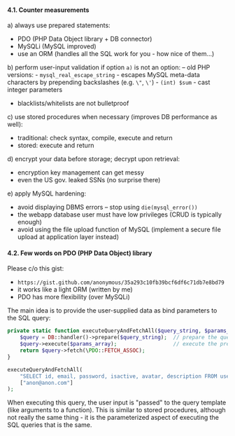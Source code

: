 #### 4.1. Counter measurements

a) always use prepared statements:
   - PDO (PHP Data Object library + DB connector)
   - MySQLi (MySQL improved)
   - use an ORM (handles all the SQL work for you - how nice of them...)

b) perform user-input validation if option `a)` is not an option:
   – old PHP versions:
     - `mysql_real_escape_string` - escapes MySQL meta-data characters by prepending backslashes (e.g. `\"`, `\'`)
     - `(int) $sum` - cast integer parameters
   - blacklists/whitelists are not bulletproof

c) use stored procedures when necessary (improves DB performance as well):
   - traditional: check syntax, compile, execute and return
   - stored: execute and return

d) encrypt your data before storage; decrypt upon retrieval:
   - encryption key management can get messy
   - even the US gov. leaked SSNs (no surprise there)

e) apply MySQL hardening:
   - avoid displaying DBMS errors – stop using `die(mysql_error())`
   - the webapp database user must have low privileges (CRUD is typically enough)
   - avoid using the file upload function of MySQL (implement a secure file upload at application layer instead)


#### 4.2. Few words on PDO (PHP Data Object) library

Please c/o this gist:
- `https://gist.github.com/anonymous/35a293c10fb39bcf6df6c71db7e8bd79`
- it works like a light ORM (written by me)
- PDO has more flexibility (over MySQLi)

The main idea is to provide the user-supplied data as bind parameters to the SQL query:

```php
private static function executeQueryAndFetchAll($query_string, $params_array) { 
	$query = DB::handler()->prepare($query_string);  // prepare the query string
	$query->execute($params_array);                  // execute the prepared query using the user input
	return $query->fetch(\PDO::FETCH_ASSOC); 
} 

executeQueryAndFetchAll(
	"SELECT id, email, password, isactive, avatar, description FROM users WHERE email = ?",
	["anon@anon.com"]
);
```

When executing this query, the user input is "passed" to the query template (like arguments to a function). 
This is similar to stored procedures, although not really the same thing - it is the parameterized aspect 
of executing the SQL queries that is the same.
